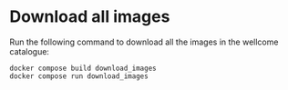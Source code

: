 # Download all images

Run the following command to download all the images in the wellcome catalogue:

```
docker compose build download_images
docker compose run download_images
```
